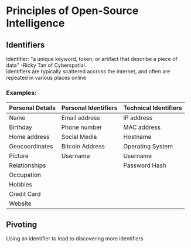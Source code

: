 # Principles of Open-Source Intelligence

## Identifiers
Identifier: "a unique keyword, token, or artifact that describe a piece of data" -Ricky Tan of Cyberspatial. <br />
Identifiers are typically scattered accross the internet, and often are repeated in various places online

### Examples:
| Personal Details | Personal Identifiers | Technical Identifiers |
| ---------------- | -------------------- | --------------------- | 
| Name | Email address | IP address |
| Birthday | Phone number  | MAC address | 
| Home address | Social Media | Hostname | 
| Geocoordinates | Bitcoin Address | Operating System |
| Picture | Username | Username | 
| Relationships | |Password Hash | 
| Occupation | | | 
| Hobbies | | | 
| Credit Card | | | 
| Website | | | 

## Pivoting
Using an identifier to lead to discovering more identifiers
